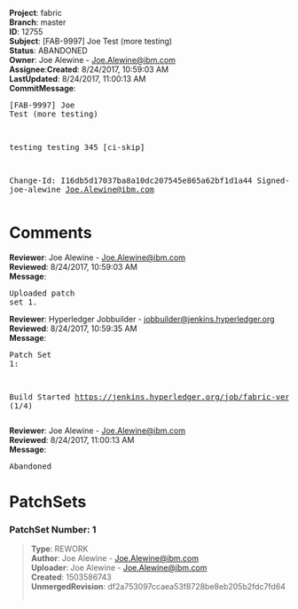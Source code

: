 <strong>Project</strong>: fabric</br><strong>Branch</strong>: master<br><strong>ID</strong>: 12755<br><strong>Subject</strong>: [FAB-9997] Joe Test (more testing)<br><strong>Status</strong>: ABANDONED<br><strong>Owner</strong>: Joe Alewine - Joe.Alewine@ibm.com<br><strong>Assignee</strong>:<strong>Created</strong>: 8/24/2017, 10:59:03 AM<br><strong>LastUpdated</strong>: 8/24/2017, 11:00:13 AM<br><strong>CommitMessage</strong>:<br><pre>[FAB-9997] Joe Test (more testing)

testing testing 345
[ci-skip]

Change-Id: I16db5d17037ba8a10dc207545e865a62bf1d1a44
Signed-off-by: joe-alewine <Joe.Alewine@ibm.com>
</pre><h1>Comments</h1><strong>Reviewer</strong>: Joe Alewine - Joe.Alewine@ibm.com<br><strong>Reviewed</strong>: 8/24/2017, 10:59:03 AM<br><strong>Message</strong>: <pre>Uploaded patch set 1.</pre><strong>Reviewer</strong>: Hyperledger Jobbuilder - jobbuilder@jenkins.hyperledger.org<br><strong>Reviewed</strong>: 8/24/2017, 10:59:35 AM<br><strong>Message</strong>: <pre>Patch Set 1:

Build Started https://jenkins.hyperledger.org/job/fabric-verify-z/11669/ (1/4)</pre><strong>Reviewer</strong>: Joe Alewine - Joe.Alewine@ibm.com<br><strong>Reviewed</strong>: 8/24/2017, 11:00:13 AM<br><strong>Message</strong>: <pre>Abandoned</pre><h1>PatchSets</h1><h3>PatchSet Number: 1</h3><blockquote><strong>Type</strong>: REWORK<br><strong>Author</strong>: Joe Alewine - Joe.Alewine@ibm.com<br><strong>Uploader</strong>: Joe Alewine - Joe.Alewine@ibm.com<br><strong>Created</strong>: 1503586743<br><strong>UnmergedRevision</strong>: df2a753097ccaea53f8728be8eb205b2fdc7fd64<br><br></blockquote>